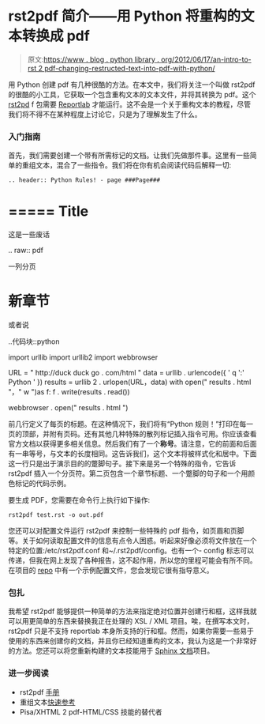 # rst2pdf 简介——用 Python 将重构的文本转换成 pdf

> 原文:[https://www . blog . python library . org/2012/06/17/an-intro-to-rst 2 pdf-changing-restructed-text-into-pdf-with-python/](https://www.blog.pythonlibrary.org/2012/06/17/an-intro-to-rst2pdf-changing-restructured-text-into-pdfs-with-python/)

用 Python 创建 pdf 有几种很酷的方法。在本文中，我们将关注一个叫做 rst2pdf 的很酷的小工具，它获取一个包含重构文本的文本文件，并将其转换为 pdf。这个 [rst2pd](http://rst2pdf.ralsina.com.ar/) f 包需要 [Reportlab](http://www.reportlab.com/software/opensource/) 才能运行。这不会是一个关于重构文本的教程，尽管我们将不得不在某种程度上讨论它，只是为了理解发生了什么。

### 入门指南

首先，我们需要创建一个带有所需标记的文档。让我们先做那件事。这里有一些简单的重组文本，混合了一些指令。我们将在你有机会阅读代码后解释一切:

 `.. header::
Python Rules! - page ###Page###`

=====
Title
=====

这是一些废话

.. raw:: pdf

一列分页

新章节
=========

或者说

..代码块::python

import urllib
import urllib2
import webbrowser

URL = " http://duck duck go . com/html "
data = urllib . urlencode({ ' q ':' Python ' })
results = urllib 2 . urlopen(URL，data)
with open(" results . html "，" w ")as f:
f . write(results . read())

webbrowser . open(" results . html ")

前几行定义了每页的标题。在这种情况下，我们将有“Python 规则！”打印在每一页的顶部，并附有页码。还有其他几种特殊的散列标记插入指令可用。你应该查看官方文档以获得更多相关信息。然后我们有了一个**称号**。请注意，它的前面和后面有一串等号，与文本的长度相同。这告诉我们，这个文本将被样式化和居中。下面这一行只是出于演示目的的蹩脚句子。接下来是另一个特殊的指令，它告诉 rst2pdf 插入一个分页符。第二页包含一个章节标题、一个蹩脚的句子和一个用颜色标记的代码示例。

要生成 PDF，您需要在命令行上执行如下操作:

 `rst2pdf test.rst -o out.pdf` 

您还可以对配置文件运行 rst2pdf 来控制一些特殊的 pdf 指令，如页眉和页脚等。关于如何读取配置文件的信息有点令人困惑。听起来好像必须将文件放在一个特定的位置:/etc/rst2pdf.conf 和~/.rst2pdf/config。也有一个- config 标志可以传递，但我在网上发现了各种报告，这不起作用，所以您的里程可能会有所不同。在项目的 [repo](http://code.google.com/p/rst2pdf/source/browse/trunk/doc/config.sample?r=2180) 中有一个示例配置文件，您会发现它很有指导意义。

### 包扎

我希望 rst2pdf 能够提供一种简单的方法来指定绝对位置并创建行和框，这样我就可以用更简单的东西来替换我正在处理的 XSL / XML 项目。唉，在撰写本文时，rst2pdf 只是不支持 reportlab 本身所支持的行和框。然而，如果你需要一些易于使用的东西来创建你的文档，并且你已经知道重构的文本，我认为这是一个非常好的方法。您还可以将您重新构建的文本技能用于 [Sphinx 文档](http://sphinx.pocoo.org/index.html)项目。

### 进一步阅读

*   rst2pdf [手册](http://rst2pdf.ralsina.com.ar/handbook.html#id10)
*   重组文本[快速参考](http://docutils.sourceforge.net/docs/user/rst/quickref.html)
*   Pisa/XHTML 2 pdf-HTML/CSS 技能的替代者
